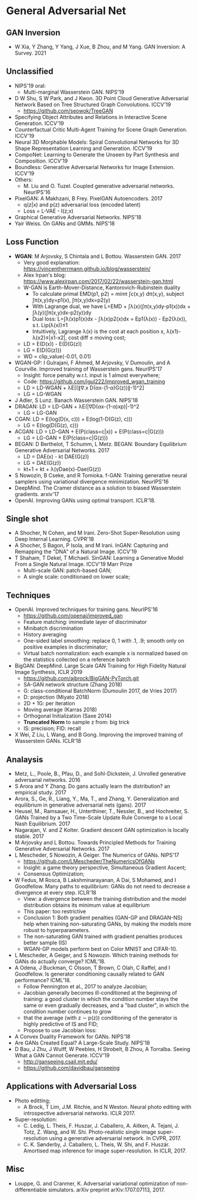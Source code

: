# General Adversarial Net

## GAN Inversion
- W Xia, Y Zhang, Y Yang, J Xue, B Zhou, and M Yang. GAN Inversion: A Survey. 2021

## Unclassified
- NIPS'19 oral:
	- Multi-marginal Wasserstein GAN. NIPS'19
- D W Shu, S W Park, and J Kwon. 3D Point Cloud Generative Adversarial Network Based on Tree Structured Graph Convolutions. ICCV'19
	- https://github.com/seowok/TreeGAN
- Specifying Object Attributes and Relations in Interactive Scene Generation. ICCV'19
- Counterfactual Critic Multi-Agent Training for Scene Graph Generation. ICCV'19
- Neural 3D Morphable Models: Spiral Convolutional Networks for 3D Shape Representation Learning and Generation. ICCV'19
- CompoNet: Learning to Generate the Unseen by Part Synthesis and Composition. ICCV'19
- Boundless: Generative Adversarial Networks for Image Extension. ICCV'19
- Others:
	- M. Liu and O. Tuzel. Coupled generative adversarial networks. NeurIPS'16
- PixelGAN: A Makhzani, B Frey. PixelGAN Autoencoders. 2017
	- q(z|x) and p(z) adversarial loss (encoded latent)
	- Loss = L-VAE - I(z;x)
- Graphical Generative Adversarial Networks. NIPS'18
- Yair Weiss. On GANs and GMMs. NIPS'18

## Loss Function
- **WGAN**: M Arjovsky, S Chintala and L Bottou. Wasserstein GAN. 2017
	- Very good explanation: https://vincentherrmann.github.io/blog/wasserstein/
	- Alex Irpan's blog: https://www.alexirpan.com/2017/02/22/wasserstein-gan.html
	- W-GAN is Earth-Mover-Distance, Kantorovich-Rubinstein duality
		- To calculate primal EMD(p1, p2) = minπ ∫c(x,y) dπ(x,y), subject ∫π(x,y)dy=p1(x), ∫π(x,y)dx=p2(y)
		- With Lagrange dual, we have L=EMD + ∫λ(x)(∫π(x,y)dy-p1(x))dx + ∫λ(y)(∫π(x,y)dx-p2(y))dy
		- Dual loss: L=∫λ(x)p1(x)dx - ∫λ(x)p2(x)dx = Ep1(λ(x)) - Ep2(λ(x)), s.t. Lip(λ(x))≤1
		- Intuitively, Lagrange λ(x) is the cost at each position x, λ(x1)-λ(x2)≤|x1-x2|, cost diff ≤ moving cost;
	- LD = E(D(x)) - E(D(G(z))
	- LG = E(D(G(z)))
	- WD = clip_value(-0.01, 0.01)
- WGAN-GP: I Gulrajani, F Ahmed, M Arjovsky, V Dumoulin, and A Courville. Improved training of Wasserstein gans. NeurIPS'17
	- Insight: force penalty w.r.t. input is 1 almost everywhere;
	- Code: https://github.com/igul222/improved_wgan_training
	- LD = LD-WGAN + λE[(∥∇.x D(αx-(1-α)G(z))∥-1)^2]
	- LG = LG-WGAN
- J Adler, S Lunz. Banach Wasserstein GAN. NIPS'18
- DRAGAN: LD = LD-GAN + λE(|∇D(αx-(1-α)xp)|-1)^2
	- LG = LG-GAN
- CGAN: LD = E(log(D(x, c))) + E(log(1-D(G(z), c)))
	- LG = E(log(D(G(z), c)))
- ACGAN: LD = LD-GAN + E(P(class=c|x)) + E(P(class=c|G(z)))
	- LG = LG-GAN + E(P(class=c|G(z)))
- BEGAN: D Berthelot, T Schumm, L Metz. BEGAN: Boundary Equilibrium Generative Adversarial Networks. 2017
	- LD = DAE(x) - kt DAE(G(z))
	- LG = DAE(G(z))
	- kt+1 = kt + λ(γDae(x)-Dae(G(z))
- S Nowozin, B Cseke, and R Tomioka. f-GAN: Training generative neural samplers using variational divergence minimization. NeurIPS'16
- DeepMind. The Cramer distance as a solution to biased Wasserstein gradients. arxiv'17
- OpenAI. Improving GANs using optimal transport. ICLR'18.

## Single shot
- A Shocher, N Cohen, and M Irani. Zero-Shot Super-Resolution using Deep Internal Learning. CVPR'18
- A Shocher, S Bagon, P Isola, and M Irani. InGAN: Capturing and Remapping the "DNA" of a Natural Image. ICCV'19
- T Shaham, T Dekel, T Michaeli. SinGAN: Learning a Generative Model From a Single Natural Image. ICCV'19 Marr Prize
	- Multi-scale GAN: patch-based GAN;
	- A single scale: conditionaed on lower scale;

## Techniques
- OpenAI. Improved techniques for training gans. NeurIPS'16
	- https://github.com/openai/improved_gan
	- Feature matching: immediate layer of discriminator
	- Minibatch discrimination
	- History averaging
	- One-sided label smoothing: replace 0, 1 with .1, .9; smooth only on positive examples in discriminator;
	- Virtual batch normalization: each example x is normalized based on the statistics collected on a reference batch
- BigGAN: DeepMind. Large Scale GAN Training for High Fidelity Natural Image Synthesis, ICLR 2019
	- https://github.com/ajbrock/BigGAN-PyTorch.git
	- SA-GAN network structure (Zhang 2018)
	- G: class-conditional BatchNorm (Dumoulin 2017, de Vries 2017)
	- D: projection (Miyato 2018)
	- 2D + 1G: per iteration
	- Moving average (Karras 2018)
	- Orthogonal Initialization (Saxe 2014)
	- **Truncated Norm** to sample z from: big trick
	- IS: precision; FID: recall
- X Wei, Z Liu, L Wang, and B Gong. Improving the improved training of Wasserstein GANs. ICLR'18

## Analaysis
- Metz, L., Poole, B., Pfau, D., and Sohl-Dickstein, J. Unrolled generative adversarial networks. 2016
- S Arora and Y Zhang. Do gans actually learn the distribution? an empirical study. 2017
- Arora, S., Ge, R., Liang, Y., Ma, T., and Zhang, Y. Generalization and equilibrium in generative adversarial nets (gans). 2017
- Heusel, M., Ramsauer, H., Unterthiner, T., Nessler, B., and Hochreiter, S. GANs Trained by a Two Time-Scale Update Rule Converge to a Local Nash Equilibrium. 2017
- Nagarajan, V. and Z Kolter. Gradient descent GAN optimization is locally stable. 2017
- M Arjovsky and L Bottou. Towards Principled Methods for Training Generative Adversarial Networks. 2017
- L Mescheder, S Nowozin, A Geiger. The Numerics of GANs. NIPS'17
	- https://github.com/LMescheder/TheNumericsOfGANs
	- Insight: a game theory perspective, Simultaneous Gradient Ascent;
	- Consensus Optimization;
- W Fedus, M Rosca, B Lakshminarayanan, A Dai, S Mohamed, and I Goodfellow. Many paths to equilibrium: GANs do not need to decrease a divergence at every step. ICLR'18
	- View: a divergence between the training distribution and the model distribution obtains its minimum value at equilibrium
	- This paper: too restrictive
	- Conclusion 1: Both gradient penalties (GAN-GP and DRAGAN-NS) help when training non-saturating GANs, by making the models more robust to hyperparameters.
	- The non-saturating GAN trained with gradient penalties produces better sample (IS)
	- WGAN-GP models perform best on Color MNIST and CIFAR-10.
- L Mescheder, A Geiger, and S Nowozin. Which training methods for GANs do actually converge? ICML'18.
- A Odena, J Buckman, C Olsson, T Brown, C Olah, C Raffel, and I Goodfellow. Is generator conditioning causally related to GAN performance? ICML'18.
	- Follow Pennington et al., 2017 to analyze Jacobian;
	- Jacobian generally becomes ill-conditioned at the beginning of training: a good cluster in which the condition number stays the same or even gradually decreases, and a "bad cluster", in which the condition number continues to grow
	- that the average (with z ∼ p(z)) conditioning of the generator is highly predictive of IS and FID;
	- Propose to use Jacobian loss:
- A Convex Duality Framework for GANs. NIPS'18
- Are GANs Created Equal? A Large-Scale Study. NIPS'18
- D Bau, J Zhu, J Wulff, W Peebles, H Strobelt, B Zhou, A Torralba. Seeing What a GAN Cannot Generate. ICCV'19
	- http://ganseeing.csail.mit.edu/
	- https://github.com/davidbau/ganseeing

## Applications with Adversarial Loss
- Photo editting;
	- A Brock, T Lim, J.M. Ritchie, and N Weston. Neural photo editing with introspective adversarial networks. ICLR 2017.
- Super-resolution:
	- C. Ledig, L. Theis, F. Huszar, J. Caballero, A. Aitken, A. Tejani, J. Totz, Z. Wang, and W. Shi. Photo-realistic single image super-resolution using a generative adversarial network. In CVPR, 2017.
	- C. K. Sønderby, J. Caballero, L. Theis, W. Shi, and F. Huszár. Amortised map inference for image super-resolution. In ICLR, 2017.

## Misc
- Louppe, G. and Cranmer, K. Adversarial variational optimization of non-differentiable simulators. arXiv preprint arXiv:1707.07113, 2017.
